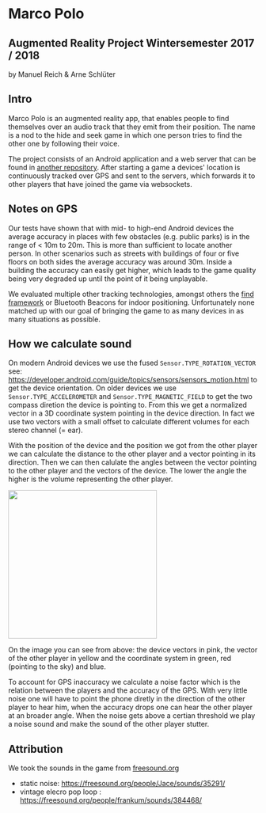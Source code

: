 # Marco Polo
## Augmented Reality Project Wintersemester 2017 / 2018
by Manuel Reich & Arne Schlüter

## Intro
Marco Polo is an augmented reality app, that enables people to find themselves over an audio track that they emit from their position. The name is a nod to the hide and seek game in which one person tries to find the other one by following their voice.

The project consists of an Android application and a web server that can be found in [another repository](https://github.com/ar-marco-polo/marco-polo-server). After starting a game a devices' location is continuously tracked over GPS and sent to the servers, which forwards it to other players that have joined the game via websockets.

## Notes on GPS

Our tests have shown that with mid- to high-end Android devices the average accuracy in places with few obstacles (e.g. public parks) is in the range of &lt; 10m to 20m. This is more than sufficient to locate another person. In other scenarios such as streets with buildings of four or five floors on both sides the average accuracy was around 30m. Inside a building the accuracy can easily get higher, which leads to the game quality being very degraded up until the point of it being unplayable.

We evaluated multiple other tracking technologies, amongst others the [find framework](https://github.com/schollz/find) or Bluetooth Beacons for indoor positioning. Unfortunately none matched up with our goal of bringing the game to as many devices in as many situations as possible.

## How we calculate sound
On modern Android devices we use the fused `Sensor.TYPE_ROTATION_VECTOR` see: https://developer.android.com/guide/topics/sensors/sensors_motion.html to get the device orientation.
On older devices we use `Sensor.TYPE_ACCELEROMETER` and `Sensor.TYPE_MAGNETIC_FIELD` to get the two compass diretion the device is pointing to.
From this we get a normalized vector in a 3D coordinate system pointing in the device direction.
In fact we use two vectors with a small offset to calculate different volumes for each stereo channel (= ear).

With the position of the device and the position we got from the other player we can calculate the distance to the other
player and a vector pointing in its direction.
Then we can then calulate the angles between the vector pointing to the other player and the vectors of the device.
The lower the angle the higher is the volume representing the other player.

<img width="300px" src="https://github.com/ar-marco-polo/marco-polo-android-app/blob/master/screenshots/Screenshot%202018-01-31%20at%2016.16.33.png" />

On the image you can see from above: the device vectors in pink, the vector of the other player in yellow and the coordinate system in green, red (pointing to the sky) and blue.

To account for GPS inaccuracy we calculate a noise factor which is the relation between the players and the accuracy of the GPS. With very little noise one will have to point the phone diretly in the direction of the other player to hear him, when the accuracy drops one can hear the other player at an broader angle.
When the noise gets above a certian threshold we play a noise sound and make the sound of the other player stutter.

## Attribution

We took the sounds in the game from [freesound.org](https://freesound.org/)
- static noise: https://freesound.org/people/Jace/sounds/35291/
- vintage elecro pop loop : https://freesound.org/people/frankum/sounds/384468/

